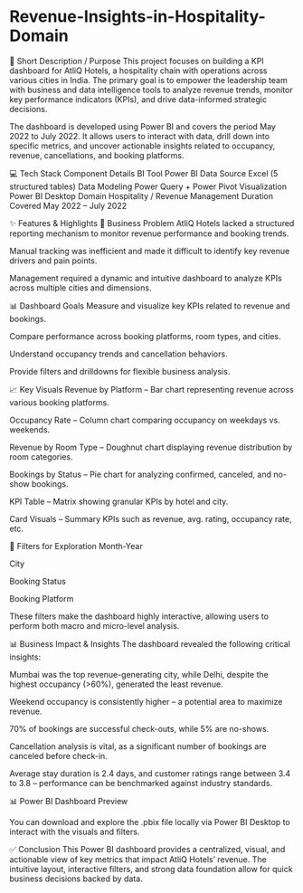 # Revenue-Insights-in-Hospitality-Domain
📌 Short Description / Purpose
This project focuses on building a KPI dashboard for AtliQ Hotels, a hospitality chain with operations across various cities in India. The primary goal is to empower the leadership team with business and data intelligence tools to analyze revenue trends, monitor key performance indicators (KPIs), and drive data-informed strategic decisions.

The dashboard is developed using Power BI and covers the period May 2022 to July 2022. It allows users to interact with data, drill down into specific metrics, and uncover actionable insights related to occupancy, revenue, cancellations, and booking platforms.

💻 Tech Stack
Component	Details
BI Tool	Power BI
Data Source	Excel (5 structured tables)
Data Modeling	Power Query + Power Pivot
Visualization	Power BI Desktop
Domain	Hospitality / Revenue Management
Duration Covered	May 2022 – July 2022

✨ Features & Highlights
🎯 Business Problem
AtliQ Hotels lacked a structured reporting mechanism to monitor revenue performance and booking trends.

Manual tracking was inefficient and made it difficult to identify key revenue drivers and pain points.

Management required a dynamic and intuitive dashboard to analyze KPIs across multiple cities and dimensions.

📊 Dashboard Goals
Measure and visualize key KPIs related to revenue and bookings.

Compare performance across booking platforms, room types, and cities.

Understand occupancy trends and cancellation behaviors.

Provide filters and drilldowns for flexible business analysis.

📈 Key Visuals
Revenue by Platform – Bar chart representing revenue across various booking platforms.

Occupancy Rate – Column chart comparing occupancy on weekdays vs. weekends.

Revenue by Room Type – Doughnut chart displaying revenue distribution by room categories.

Bookings by Status – Pie chart for analyzing confirmed, canceled, and no-show bookings.

KPI Table – Matrix showing granular KPIs by hotel and city.

Card Visuals – Summary KPIs such as revenue, avg. rating, occupancy rate, etc.

📌 Filters for Exploration
Month-Year

City

Booking Status

Booking Platform

These filters make the dashboard highly interactive, allowing users to perform both macro and micro-level analysis.

📊 Business Impact & Insights
The dashboard revealed the following critical insights:

Mumbai was the top revenue-generating city, while Delhi, despite the highest occupancy (>60%), generated the least revenue.

Weekend occupancy is consistently higher – a potential area to maximize revenue.

70% of bookings are successful check-outs, while 5% are no-shows.

Cancellation analysis is vital, as a significant number of bookings are canceled before check-in.

Average stay duration is 2.4 days, and customer ratings range between 3.4 to 3.8 – performance can be benchmarked against industry standards.

</details>
📊 Power BI Dashboard Preview


You can download and explore the .pbix file locally via Power BI Desktop to interact with the visuals and filters.

✅ Conclusion
This Power BI dashboard provides a centralized, visual, and actionable view of key metrics that impact AtliQ Hotels’ revenue. The intuitive layout, interactive filters, and strong data foundation allow for quick business decisions backed by data.
